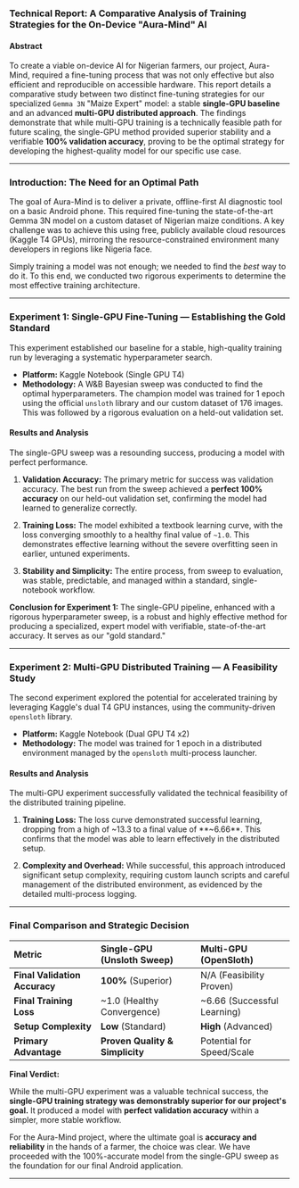 ### **Technical Report: A Comparative Analysis of Training Strategies for the On-Device "Aura-Mind" AI**

#### **Abstract**

To create a viable on-device AI for Nigerian farmers, our project, Aura-Mind, required a fine-tuning process that was not only effective but also efficient and reproducible on accessible hardware. This report details a comparative study between two distinct fine-tuning strategies for our specialized `Gemma 3N` "Maize Expert" model: a stable **single-GPU baseline** and an advanced **multi-GPU distributed approach**. The findings demonstrate that while multi-GPU training is a technically feasible path for future scaling, the single-GPU method provided superior stability and a verifiable **100% validation accuracy**, proving to be the optimal strategy for developing the highest-quality model for our specific use case.

---

### **Introduction: The Need for an Optimal Path**

The goal of Aura-Mind is to deliver a private, offline-first AI diagnostic tool on a basic Android phone. This required fine-tuning the state-of-the-art Gemma 3N model on a custom dataset of Nigerian maize conditions. A key challenge was to achieve this using free, publicly available cloud resources (Kaggle T4 GPUs), mirroring the resource-constrained environment many developers in regions like Nigeria face.

Simply training a model was not enough; we needed to find the *best* way to do it. To this end, we conducted two rigorous experiments to determine the most effective training architecture.

---

### **Experiment 1: Single-GPU Fine-Tuning — Establishing the Gold Standard**

This experiment established our baseline for a stable, high-quality training run by leveraging a systematic hyperparameter search.

*   **Platform:** Kaggle Notebook (Single GPU T4)
*   **Methodology:** A W&B Bayesian sweep was conducted to find the optimal hyperparameters. The champion model was trained for 1 epoch using the official `unsloth` library and our custom dataset of 176 images. This was followed by a rigorous evaluation on a held-out validation set.

#### **Results and Analysis**



The single-GPU sweep was a resounding success, producing a model with perfect performance.

1.  **Validation Accuracy:** The primary metric for success was validation accuracy. The best run from the sweep achieved a **perfect 100% accuracy** on our held-out validation set, confirming the model had learned to generalize correctly.

2.  **Training Loss:** The model exhibited a textbook learning curve, with the loss converging smoothly to a healthy final value of `~1.0`. This demonstrates effective learning without the severe overfitting seen in earlier, untuned experiments.

3.  **Stability and Simplicity:** The entire process, from sweep to evaluation, was stable, predictable, and managed within a standard, single-notebook workflow.

**Conclusion for Experiment 1:** The single-GPU pipeline, enhanced with a rigorous hyperparameter sweep, is a robust and highly effective method for producing a specialized, expert model with verifiable, state-of-the-art accuracy. It serves as our "gold standard."

---

### **Experiment 2: Multi-GPU Distributed Training — A Feasibility Study**

The second experiment explored the potential for accelerated training by leveraging Kaggle's dual T4 GPU instances, using the community-driven `opensloth` library.

*   **Platform:** Kaggle Notebook (Dual GPU T4 x2)
*   **Methodology:** The model was trained for 1 epoch in a distributed environment managed by the `opensloth` multi-process launcher.

#### **Results and Analysis**



The multi-GPU experiment successfully validated the technical feasibility of the distributed training pipeline.

1.  **Training Loss:** The loss curve demonstrated successful learning, dropping from a high of ~13.3 to a final value of **~6.66**. This confirms that the model was able to learn effectively in the distributed setup.

2.  **Complexity and Overhead:** While successful, this approach introduced significant setup complexity, requiring custom launch scripts and careful management of the distributed environment, as evidenced by the detailed multi-process logging.

---

### **Final Comparison and Strategic Decision**

| Metric | Single-GPU (Unsloth Sweep) | Multi-GPU (OpenSloth) |
| :--- | :--- | :--- |
| **Final Validation Accuracy** | **100%** (Superior) | N/A (Feasibility Proven) |
| **Final Training Loss** | ~1.0 (Healthy Convergence) | ~6.66 (Successful Learning) |
| **Setup Complexity** | **Low** (Standard) | **High** (Advanced) |
| **Primary Advantage** | **Proven Quality & Simplicity**| Potential for Speed/Scale |

**Final Verdict:**

While the multi-GPU experiment was a valuable technical success, the **single-GPU training strategy was demonstrably superior for our project's goal.** It produced a model with **perfect validation accuracy** within a simpler, more stable workflow.

For the Aura-Mind project, where the ultimate goal is **accuracy and reliability** in the hands of a farmer, the choice was clear. We have proceeded with the 100%-accurate model from the single-GPU sweep as the foundation for our final Android application.

---

